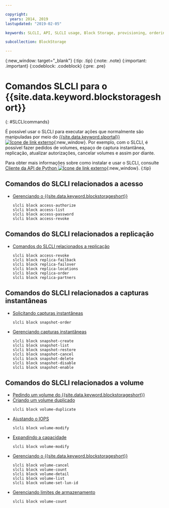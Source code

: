 ```yaml
---

copyright:
  years: 2014, 2019
lastupdated: "2019-02-05"

keywords: SLCLI, API, SLCLI usage, Block Storage, provisioning, ordering, managing

subcollection: BlockStorage

---
```

{:new_window: target="_blank"}
{:tip: .tip}
{:note: .note}
{:important: .important}
{:codeblock: .codeblock}
{:pre: .pre}

# Comandos SLCLI para o {{site.data.keyword.blockstorageshort}}
{: #SLCLIcommands}

É possível usar o SLCLI para executar ações que normalmente são manipuladas por meio do [{{site.data.keyword.slportal}} ![Ícone de link externo](../../icons/launch-glyph.svg "Ícone de link externo")](https://control.softlayer.com/){:new_window}. Por exemplo, com o SLCLI, é possível fazer pedidos de volumes, espaço de captura instantânea, replicação, atualizar autorizações, cancelar volumes e assim por diante.

Para obter mais informações sobre como instalar e usar o SLCLI, consulte [Cliente da API de Python ![Ícone de link externo](../../icons/launch-glyph.svg "Ícone de link externo")](https://softlayer-python.readthedocs.io/en/latest/cli.html){:new_window}.
{:tip}

## Comandos do SLCLI relacionados a acesso
* [Gerenciando o {{site.data.keyword.blockstorageshort}}](/docs/infrastructure/BlockStorage?topic=BlockStorage-managingstorage)  
  ```
  slcli block access-authorize
  slcli block access-list
  slcli block access-password
  slcli block access-revoke
  ```

## Comandos do SLCLI relacionados a replicação

* [Comandos do SLCLI relacionados a replicação](/docs/infrastructure/BlockStorage?topic=BlockStorage-replication#clicommands)
  ```
  slcli block access-revoke
  slcli block replica-failback
  slcli block replica-failover
  slcli block replica-locations
  slcli block replica-order
  slcli block replica-partners
  ```

## Comandos do SLCLI relacionados a capturas instantâneas

* [Solicitando capturas instantâneas](ordering-/docs/infrastructure/BlockStorage?topic=BlockStorage-snapshots#ordering-snapshot-space-through-the-slcli)
  ```
  slcli block snapshot-order
  ```

* [Gerenciando capturas instantâneas](/docs/infrastructure/BlockStorage?topic=BlockStorage-managingSnapshots)
  ```
  slcli block snapshot-create
  slcli block snapshot-list
  slcli block snapshot-restore
  slcli block snapshot-cancel
  slcli block snapshot-delete
  slcli block snapshot-disable
  slcli block snapshot-enable
  ```

## Comandos do SLCLI relacionados a volume

* [Pedindo um volume do {{site.data.keyword.blockstorageshort}} ](/docs/infrastructure/BlockStorage?topic=BlockStorage-orderingthroughCLI)
* [Criando um volume duplicado](/docs/infrastructure/BlockStorage?topic=BlockStorage-duplicatevolume)
  ```
  slcli block volume-duplicate
  ```
* [Ajustando o IOPS](/docs/infrastructure/BlockStorage?topic=BlockStorage-adjustingIOPS#steps)
  ```
  slcli block volume-modify
  ```
* [Expandindo a capacidade](/docs/infrastructure/BlockStorage?topic=BlockStorage-expandingcapacity#steps)
  ```
  slcli block volume-modify
  ```
* [Gerenciando o {{site.data.keyword.blockstorageshort}}](/docs/infrastructure/BlockStorage?topic=BlockStorage-managingstorage)  
  ```
  slcli block volume-cancel
  slcli block volume-count
  slcli block volume-detail
  slcli block volume-list
  slcli block volume-set-lun-id
  ```
* [Gerenciando limites de armazenamento](/docs/infrastructure/BlockStorage?topic=BlockStorage-managingstoragelimits)  
  ```
  slcli block volume-count
  ```

